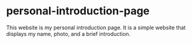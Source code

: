 # personal-introduction-page

This website is my personal introduction page. It is a simple website that displays my name, photo, and a brief introduction.
